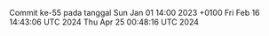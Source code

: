 Commit ke-55 pada tanggal Sun Jan 01 14:00 2023 +0100
Fri Feb 16 14:43:06 UTC 2024
Thu Apr 25 00:48:16 UTC 2024
